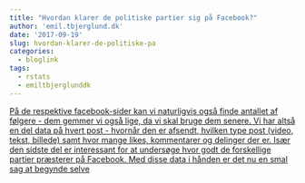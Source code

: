 ```yaml
---
title: "Hvordan klarer de politiske partier sig på Facebook?"
author: 'emil.tbjerglund.dk'
date: '2017-09-19'
slug: hvordan-klarer-de-politiske-pa
categories:
  - bloglink
tags:
  - rstats
  - emiltbjerglunddk
---
```


[På de respektive facebook-sider kan vi naturligvis også finde antallet af følgere - dem gemmer vi også lige, da vi skal bruge dem senere. Vi har altså en del data på hvert post - hvornår den er afsendt, hvilken type post (video, tekst, billede) samt hvor mange likes, kommentarer og delinger der er. Især den sidste del er interessant for at undersøge hvor godt de forskellige partier præsterer på Facebook. Med disse data i hånden er det nu en smal sag at begynde selve<i class="fas fa-external-link-alt"></i>](https://emil.tbjerglund.dk/post/hvordan-klarer-de-politiske-partier-sig-paa-facebook/)

